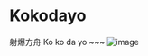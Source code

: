 # Kokodayo
射爆方舟 Ko ko da yo ~~~
![image](https://github.com/Starsmiao/DawnLine/blob/master/Preview/cover.png)
